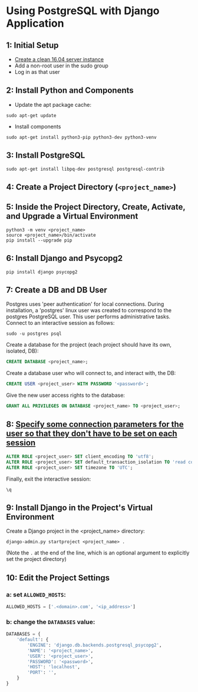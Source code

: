Using PostgreSQL with Django Application
========================================

1: Initial Setup
----------------

- [Create a clean 16.04 server instance][link01]
- Add a non-root user in the sudo group
- Log in as that user


2: Install Python and Components
--------------------------------

- Update the apt package cache:
```
sudo apt-get update
```

- Install components
```
sudo apt-get install python3-pip python3-dev python3-venv
```

3: Install PostgreSQL
---------------------
```
sudo apt-get install libpq-dev postgresql postgresql-contrib
```

4: Create a Project Directory (`<project_name>`)
----------------------------------------------

5: Inside the Project Directory, Create, Activate, and Upgrade a Virtual Environment
------------------------------------------------------------------------------------
```
python3 -m venv <project_name>
source <project_name>/bin/activate
pip install --upgrade pip
```

6: Install Django and Psycopg2
------------------------------
```
pip install django psycopg2
```

7: Create a DB and DB User
--------------------------

Postgres uses 'peer authentication'  for local connections. During installation, a 'postgres' linux user was created to correspond 
to the postgres PostgreSQL user. This user performs administrative tasks. Connect to an interactive session as follows:

```
sudo -u postgres psql
```

Create a database for the project (each project should have its own, isolated, DB):

```SQL
CREATE DATABASE <project_name>;
```

Create a database user who will connect to, and interact with, the DB:

```SQL
CREATE USER <project_user> WITH PASSWORD '<password>';
```

Give the new user access rights to the database:

```SQL
GRANT ALL PRIVILEGES ON DATABASE <project_name> TO <project_user>;
```

8: [Specify some connection parameters for the user so that they don't have to be set on each session][link02]
--------------------------------------------------------------------------------------------------------------

```SQL
ALTER ROLE <project_user> SET client_encoding TO 'utf8';
ALTER ROLE <project_user> SET default_transaction_isolation TO 'read committed';
ALTER ROLE <project_user> SET timezone TO 'UTC';
```

Finally, exit the interactive session:

```
\q
```

9: Install Django in the Project's Virtual Environment
------------------------------------------------------

Create a Django project in the <project_name> directory:

```
django-admin.py startproject <project_name> .
```

(Note the `.` at the end of the line, which is an optional argument to explicitly set the project directory)

10: Edit the Project Settings
-----------------------------

### a: set `ALLOWED_HOSTS`: ###

```Python
ALLOWED_HOSTS = ['.<domain>.com', '<ip_address>']
```

### b: change the `DATABASES` value: ###

```Python
DATABASES = {
    'default': {
        'ENGINE': 'django.db.backends.postgresql_psycopg2',
        'NAME': '<project_name>',
        'USER': '<project_user>',
        'PASSWORD': '<password>',
        'HOST': 'localhost',
        'PORT': '',
    }
}
```



[link01]: https://github.com/Crossroadsman/ServerAdmin/blob/master/LinodeAdminChecklist.md
[link02]: https://docs.djangoproject.com/en/1.11/ref/databases/#optimizing-postgresql-s-configuration
